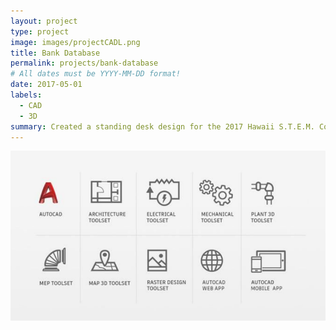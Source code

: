 ```yaml
---
layout: project
type: project
image: images/projectCADL.png
title: Bank Database
permalink: projects/bank-database
# All dates must be YYYY-MM-DD format!
date: 2017-05-01
labels:
  - CAD
  - 3D
summary: Created a standing desk design for the 2017 Hawaii S.T.E.M. Conference.
---
```


<img class="ui medium left floated image" src="../images/projectCAD.png">
